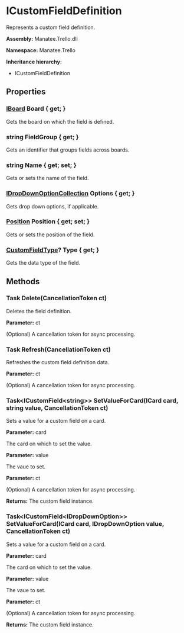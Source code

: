 # ICustomFieldDefinition

Represents a custom field definition.

**Assembly:** Manatee.Trello.dll

**Namespace:** Manatee.Trello

**Inheritance hierarchy:**

- ICustomFieldDefinition

## Properties

### [IBoard](IBoard#iboard) Board { get; }

Gets the board on which the field is defined.

### string FieldGroup { get; }

Gets an identifier that groups fields across boards.

### string Name { get; set; }

Gets or sets the name of the field.

### [IDropDownOptionCollection](IDropDownOptionCollection#idropdownoptioncollection) Options { get; }

Gets drop down options, if applicable.

### [Position](Position#position) Position { get; set; }

Gets or sets the position of the field.

### [CustomFieldType](CustomFieldType#customfieldtype)? Type { get; }

Gets the data type of the field.

## Methods

### Task Delete(CancellationToken ct)

Deletes the field definition.

**Parameter:** ct

(Optional) A cancellation token for async processing.

### Task Refresh(CancellationToken ct)

Refreshes the custom field definition data.

**Parameter:** ct

(Optional) A cancellation token for async processing.

### Task&lt;ICustomField&lt;string&gt;&gt; SetValueForCard(ICard card, string value, CancellationToken ct)

Sets a value for a custom field on a card.

**Parameter:** card

The card on which to set the value.

**Parameter:** value

The vaue to set.

**Parameter:** ct

(Optional) A cancellation token for async processing.

**Returns:** The custom field instance.

### Task&lt;ICustomField&lt;IDropDownOption&gt;&gt; SetValueForCard(ICard card, IDropDownOption value, CancellationToken ct)

Sets a value for a custom field on a card.

**Parameter:** card

The card on which to set the value.

**Parameter:** value

The vaue to set.

**Parameter:** ct

(Optional) A cancellation token for async processing.

**Returns:** The custom field instance.


